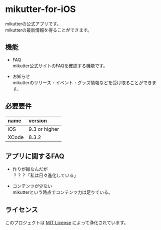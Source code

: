 # mikutter-for-iOS
mikutterの公式アプリです。  
mikutterの最新情報を得ることができます。

## 機能
* FAQ  
    mikutter公式サイトのFAQを確認する機能です。

* お知らせ  
    mikutterのリリース・イベント・グッズ情報などを受け取ることができます。

## 必要要件
|name       |version        |
|:----------|:--------------|
|iOS        |9.3 or higher  |
|XCode      |8.3.2          |

## アプリに関するFAQ
* 作りが雑なんだが  
    ？？？「私は日々進化している」

* コンテンツが少ない  
    mikutterという時点でコンテンツ力は足りている。

## ライセンス
このプロジェクトは [MIT License](/LICENSE) によって浄化されています。


